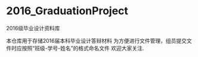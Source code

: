 # 2016_GraduationProject
2016级毕业设计资料库

本仓库用于存储2016届本科毕业设计答辩材料
为方便进行文件管理，组员提交文件时应按照“班级-学号-姓名”的格式命名文件
欢迎大家关注.

